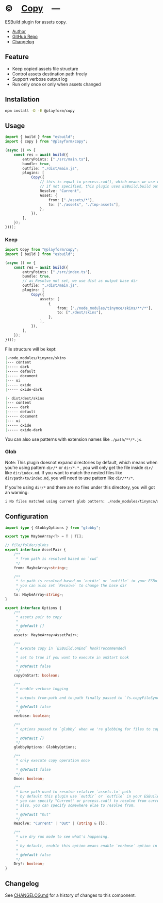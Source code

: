 # ©️ [Copy] —

ESBuild plugin for assets copy.

-   [Author](https://github.com/linbudu599)
-   [GitHub Repo](https://github.com/LinbuduLab/esbuild-plugins/tree/master/packages/@playform/copy#readme)
-   [Changelog](https://github.com/LinbuduLab/esbuild-plugins/blob/main/packages/@playform/copy/CHANGELOG.md)

## Feature

-   Keep copied assets file structure
-   Control assets destination path freely
-   Support verbose output log
-   Run only once or only when assets changed

## Installation

```sh
npm install -D -E @playform/copy
```

## Usage

```ts
import { build } from "esbuild";
import { copy } from "@playform/copy";

(async () => {
	const res = await build({
		entryPoints: ["./src/main.ts"],
		bundle: true,
		outfile: "./dist/main.js",
		plugins: [
			Copy({
				// this is equal to process.cwd(), which means we use cwd path as base path to resolve `to` path
				// if not specified, this plugin uses ESBuild.build outdir/outfile options as base path.
				Resolve: "Current",
				Asset: {
					from: ["./assets/*"],
					to: ["./assets", "./tmp-assets"],
				},
			}),
		],
	});
})();
```

### Keep

```ts
import Copy from "@playform/copy";
import { build } from "esbuild";

(async () => {
	const res = await build({
		entryPoints: ["./src/index.ts"],
		bundle: true,
		// as Resolve not set, we use dist as output base dir
		outfile: "./dist/main.js",
		plugins: [
			Copy({
				assets: [
					{
						from: ["./node_modules/tinymce/skins/**/*"],
						to: ["./dest/skins"],
					},
				],
			}),
		],
	});
})();
```

File structure will be kept:

```sh
|-node_modules/tinymce/skins
|--- content
|----- dark
|----- default
|----- document
|--- ui
|----- oxide
|----- oxide-dark
```

```sh
|- dist/dest/skins
|--- content
|----- dark
|----- default
|----- document
|--- ui
|----- oxide
|----- oxide-dark
```

You can also use patterns with extension names like `./path/**/*.js`.

### Glob

Note: This plugin doesnot expand directories by default, which means when you're
using pattern `dir/*` or `dir/*.*` , you will only get the file inside `dir/`
like `dir/index.md`. If you want to match the nested files like
`dir/path/to/index.md`, you will need to use pattern like `dir/**/*`.

If you're using `dir/*` and there are no files under this directory, you will
got an warning:

```sh
i No files matched using current glob pattern: ./node_modules/tinymce/skins/*, maybe you need to configure globby by options.globbyOptions?
```

## Configuration

```ts
import type { GlobbyOptions } from "globby";

export type MaybeArray<T> = T | T[];

// file/folder/globs
export interface AssetPair {
	/**
	 * from path is resolved based on `cwd`
	 */
	from: MaybeArray<string>;

	/**
	 * to path is resolved based on `outdir` or `outfile` in your ESBuild options by default
	 * you can also set `Resolve` to change the base dir
	 */
	to: MaybeArray<string>;
}

export interface Options {
	/**
	 * assets pair to copy
	 *
	 * @default []
	 */
	assets: MaybeArray<AssetPair>;

	/**
	 * execute copy in `ESBuild.onEnd` hook(recommended)
	 *
	 * set to true if you want to execute in onStart hook
	 *
	 * @default false
	 */
	copyOnStart: boolean;

	/**
	 * enable verbose logging
	 *
	 * outputs from-path and to-path finally passed to `fs.copyFileSync` method
	 *
	 * @default false
	 */
	verbose: boolean;

	/**
	 * options passed to `globby` when we 're globbing for files to copy
	 *
	 * @default {}
	 */
	globbyOptions: GlobbyOptions;

	/**
	 * only execute copy operation once
	 *
	 * @default false
	 */
	Once: boolean;

	/**
	 * base path used to resolve relative `assets.to` path
	 * by default this plugin use `outdir` or `outfile` in your ESBuild options
	 * you can specify "Current" or process.cwd() to resolve from current working directory,
	 * also, you can specify somewhere else to resolve from.
	 *
	 * @default "Out"
	 */
	Resolve: "Current" | "Out" | (string & {});

	/**
	 * use dry run mode to see what's happening.
	 *
	 * by default, enable this option means enable `verbose` option in the same time
	 *
	 * @default false
	 */
	Dry?: boolean;
}
```

[Copy]: HTTPS://NPMJS.Org/@playform/copy

## Changelog

See [CHANGELOG.md](CHANGELOG.md) for a history of changes to this component.
